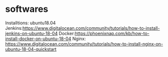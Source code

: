 # softwares
Installtions: ubuntu18.04
Jenkins:https://www.digitalocean.com/community/tutorials/how-to-install-jenkins-on-ubuntu-18-04
Docker:https://phoenixnap.com/kb/how-to-install-docker-on-ubuntu-18-04
Nginx: https://www.digitalocean.com/community/tutorials/how-to-install-nginx-on-ubuntu-18-04-quickstart
